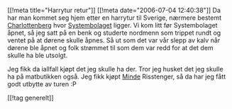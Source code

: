 [[!meta  title="Harrytur retur"]]
[[!meta  date="2006-07-04 12:40:38"]]
Da har man kommet seg hjem etter en harrytur til Sverige, nærmere bestemt <a href="http://www.grenseguiden.no/index.php?cmd=handelsomradet&handel=charlottenberg">Charlottenberg</a> hvor <a href="http://www.systembolaget.se/">Systembolaget</a> ligger. Vi kom litt før Systembolaget åpnet, så jeg satt på en benk og studerte nordmenn som trippet rundt og ventet på at dørene skulle åpnes. Så ut som det var vår slepp av kalv når dørene ble åpnet og folk strømmet til som dem var redd for at det dem skulle ha ble utsolgt.

Jeg fikk da iallfall kjøpt det jeg skulle ha der. Tror jeg husket det jeg skulle ha på matbutikken også. Jeg fikk kjøpt <a href="http://www.brynild.no/companies/felles/web/homepage.nsf/web/produkter.html">Minde</a> Risstenger, så da har jeg fått godt utbytte av turen :P

[[!tag  generelt]]